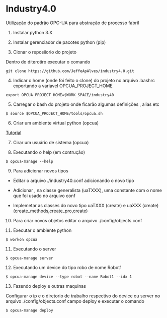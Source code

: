 # Industry4.0

Utilização do padrão OPC-UA para abstração de processo fabril

1. Instalar python 3.X

2. Instalar  gerenciador de pacotes python (pip)

3. Clonar o reposiiorio do projeto

Dentro do diterotiro executar o comando
    
```shell    
git clone https://github.com/JeffeApAlves/industry4.0.git
```

4. Indicar o home (onde foi feito o clone)  do projeto no arquivo .bashrc exportando a variavel OPCUA_PROJECT_HOME

``` shell
export OPCUA_PROJECT_HOME=$WORK_SPACE/industry40
```

5. Carregar o bash do projeto onde ficarão algumas definições , alias etc

``` shell
$ source $OPCUA_PROJECT_HOME/tools/opcua.sh
```

6. Criar um ambiente virtual python (opcua)

[Tutorial](https://jeffeapalves.github.io/edocs/python_enviroment.html)

7. Cirar um usuário de sistema (opcua)

8. Executando o help (em contrução)

``` shell
$ opcua-manage --help
```

9. Para adicionar novos tipos

* Editar o arquivo ./industry40.conf adicionando o novo tipo

* Adicionar , na classe generalista (uaTXXX),  uma constante com o nome que foi usado no arquivo conf

* Implemetar as classes do novo tipo uaTXXX  (create) e uaXXX (create) (create_methods,create_pro,create)

10. Para criar novos objetos editar o arquivo ./config/objects.conf

11. Executar o ambiente python

``` shell
$ workon opcua
```
11. Executando o server

``` shell
$ opcua-manage server
```

12. Executando um device do tipo robo de nome Robot1

``` shell
$ opcua-manage device --type robot --name Robot1 --idx 1
```

13. Fazendo deploy e outras maquinas

Configurar o ip e o diretorio de trabalho respectivo do device ou server no arquivo ./config/objects.conf campo deploy e executar o comando

``` shell
$ opcua-manage deploy
```

